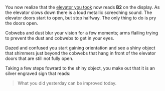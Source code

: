 
You now realize that the [elevator you took](http://ifiction.org/games/) now
reads **B2** on the display. As the elevator slows down there is a loud
metallic screeching sound. The elevator doors start to open, but stop halfway.
The only thing to do is pry the doors open. 

Cobwebs and dust blur your vision for a few moments; arms flailing trying to
prevent the dust and cobwebs to get in your eyes.

Dazed and confused you start gaining orientation and see a shiny object that
shimmers just beyond the cobwebs that hang in front of the elevator doors that
are still not fully open.

Taking a few steps fowrard  to the shiny object, you make out that
it is an silver engraved sign that reads:

> What you did yesterday can be improved today.


